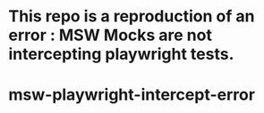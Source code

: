 # This repo is a reproduction of an error : MSW Mocks are not intercepting playwright tests.
# msw-playwright-intercept-error

